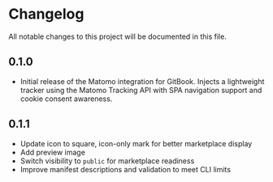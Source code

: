 # Changelog

All notable changes to this project will be documented in this file.

## 0.1.0

- Initial release of the Matomo integration for GitBook. Injects a lightweight tracker using the Matomo Tracking API with SPA navigation support and cookie consent awareness.

## 0.1.1

- Update icon to square, icon-only mark for better marketplace display
- Add preview image
- Switch visibility to `public` for marketplace readiness
- Improve manifest descriptions and validation to meet CLI limits
